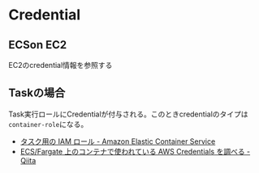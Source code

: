 # Credential

## ECSon EC2
EC2のcredential情報を参照する

## Taskの場合

Task実行ロールにCredentialが付与される。このときcredentialのタイプは `container-role`になる。

- [タスク用の IAM ロール - Amazon Elastic Container Service](https://docs.aws.amazon.com/ja_jp/AmazonECS/latest/developerguide/task-iam-roles.html)
- [ECS/Fargate 上のコンテナで使われている AWS Credentials を調べる - Qiita](https://qiita.com/moaikids/items/6481e1027facb5f096bc)